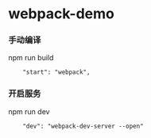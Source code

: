 # webpack-demo

### 手动编译
 npm run build
```
    "start": "webpack",
```
### 开启服务

npm run dev
```
    "dev": "webpack-dev-server --open"
```